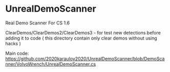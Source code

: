 # UnrealDemoScanner
Real Demo Scanner For CS 1.6

ClearDemos/ClearDemos2/ClearDemos3 - for test new detections before adding it to code ( this directory contain only clear demos without using hacks )

Main code:
https://github.com/2020karaulov2020/UnrealDemoScanner/blob/DemoScanner/VolvoWrench/UnrealDemoScanner.cs 
